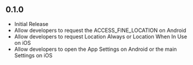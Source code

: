 ## 0.1.0

* Initial Release
* Allow developers to request the ACCESS_FINE_LOCATION on Android
* Allow developers to request Location Always or Location When In Use on iOS
* Allow developers to open the App Settings on Android or the main Settings on iOS